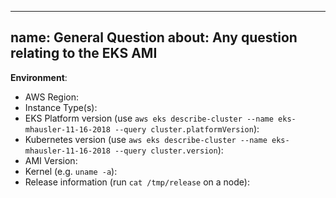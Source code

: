 ---
name: General Question
about: Any question relating to the EKS AMI
 ---
 <!-- Please use this template for asking a question and provide as much info as possible. Please also search for existing open and closed issues that may answer your question. Thanks!-->
 **Environment**:
- AWS Region:
- Instance Type(s):
- EKS Platform version (use `aws eks describe-cluster --name eks-mhausler-11-16-2018 --query cluster.platformVersion`):
- Kubernetes version (use `aws eks describe-cluster --name eks-mhausler-11-16-2018 --query cluster.version`):
- AMI Version:
- Kernel (e.g. `uname -a`):
- Release information (run `cat /tmp/release` on a node):
<!-- Put release info in the triple backticks below-->
```
```
